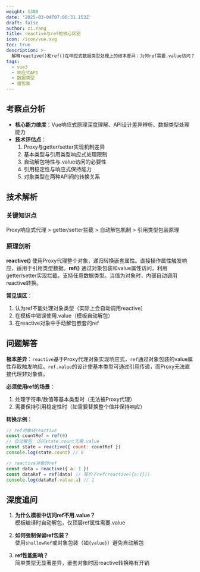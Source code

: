 ```yaml
---
weight: 1300
date: '2025-03-04T07:00:31.153Z'
draft: false
author: zi.Yang
title: reactive与ref的核心区别
icon: /icon/vue.svg
toc: true
description: >-
  解释reactive()和ref()在响应式数据类型处理上的根本差异：为何ref需要.value访问？什么情况下必须使用ref处理基本类型数据？给出两者在对象包装场景下的转换关系示例。
tags:
  - vue3
  - 响应式API
  - 数据类型
  - 值包装
---
```




## 考察点分析

- **核心能力维度**：Vue响应式原理深度理解、API设计差异辨析、数据类型处理能力
- **技术评估点**：
  1. Proxy与getter/setter实现机制差异
  2. 基本类型与引用类型响应式处理限制
  3. 自动解包特性与.value访问的必要性
  4. 引用稳定性与响应式保持能力
  5. 对象类型在两种API间的转换关系

## 技术解析

### 关键知识点

Proxy响应式代理 > getter/setter拦截 > 自动解包机制 > 引用类型包装原理

### 原理剖析

**reactive()** 使用Proxy代理整个对象，递归转换嵌套属性。直接操作属性触发响应，适用于引用类型数据。**ref()** 通过对象包装和value属性访问，利用getter/setter实现拦截，支持任意数据类型。当值为对象时，内部自动调用reactive转换。

**常见误区**：

1. 认为ref不能处理对象类型（实际上会自动调用reactive）
2. 在模板中错误使用.value（模板自动解包）
3. 在reactive对象中手动解包嵌套的ref

## 问题解答

**根本差异**：`reactive`基于Proxy代理对象实现响应式，`ref`通过对象包装的value属性存取触发响应。`ref.value`的设计使基本类型可通过引用传递，而Proxy无法直接代理非对象值。

**必须使用ref的场景**：

1. 处理字符串/数值等基本类型时（无法被Proxy代理）
2. 需要保持引用稳定性时（如需要替换整个值并保持响应）

**转换示例**：

```javascript
// ref对象转reactive
const countRef = ref(0)
// 自动解包：访问state.count无需.value
const state = reactive({ count: countRef })
console.log(state.count) // 0

// reactive对象转ref
const data = reactive({ a: 1 })
const dataRef = ref(data) // 等价于ref(reactive({a:1}))
console.log(dataRef.value.a) // 1
```

## 深度追问

1. **为什么模板中访问ref不用.value？**  
   模板编译时自动解包，仅顶层ref属性需要.value

2. **如何强制保留ref包装？**  
   使用`shallowRef`或对象包装（如`{value}`）避免自动解包

3. **ref性能影响？**  
   简单类型无显著差异，嵌套对象时因reactive转换略有开销
